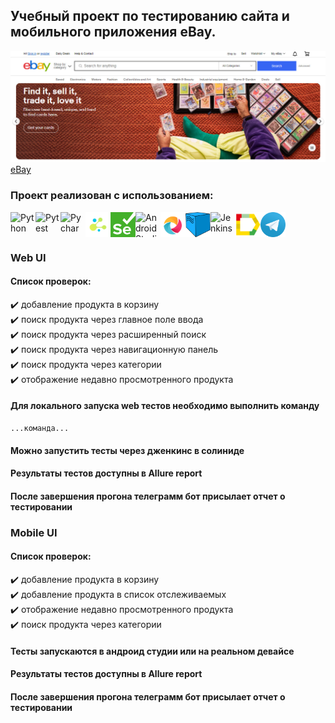 ## Учебный проект по тестированию сайта и мобильного приложения eBay.

![Шапка сайта](assets/ebay.jpg)
[eBay](https://www.ebay.com/)

### Проект реализован с использованием:

<div style="display: flex;">
<img src="https://cdn.jsdelivr.net/gh/devicons/devicon@latest/icons/python/python-original.svg" width="40" height="40" alt="Python" title="Python" />
<img src="https://cdn.jsdelivr.net/gh/devicons/devicon@latest/icons/pytest/pytest-original-wordmark.svg" width="40" height="40" alt="Pytest" title="Pytest" />
<img src="https://cdn.jsdelivr.net/gh/devicons/devicon@latest/icons/pycharm/pycharm-original.svg" width="40" height="40" alt="Pycharm" title="Pycharm" />
<img src="assets/selene.png" width="40" height="40" alt="Selene" title="Selene" />
<img src="assets/selenium.png" width="40" height="40" alt="Selenium" title="Selenium" />
<img src="https://cdn.jsdelivr.net/gh/devicons/devicon@latest/icons/androidstudio/androidstudio-original.svg" width="40" height="40" alt="Android Studio" title="Android Studio" />
<img src="assets/appium.png" width="40" height="40" alt="Appium" title="Appium" />
<img src="assets/selenoid.png" width="40" height="40" alt="Selenoid" title="Selenoid" />
<img src="https://cdn.jsdelivr.net/gh/devicons/devicon@latest/icons/jenkins/jenkins-original.svg" width="40" height="40" alt="Jenkins" title="Jenkins" />
<img src="assets/allure_report.png" width="40" height="40" alt="Allure report" title="Allure report" />
<img src="assets/tg.png" width="40" height="40" alt="Telegram" title="Telegram" />
</div>

### Web UI

#### Список проверок:

✔️ добавление продукта в корзину  
✔️ поиск продукта через главное поле ввода  
✔️ поиск продукта через расширенный поиск  
✔️ поиск продукта через навигационную панель  
✔️ поиск продукта через категории  
✔️ отображение недавно просмотренного продукта

#### Для локального запуска web тестов необходимо выполнить команду

    ...команда...

#### Можно запустить тесты через дженкинс в солиниде

#### Результаты тестов доступны в Allure report

#### После завершения прогона телеграмм бот присылает отчет о тестировании

### Mobile UI

#### Список проверок:

✔️ добавление продукта в корзину  
✔️ добавление продукта в список отслеживаемых  
✔️ отображение недавно просмотренного продукта  
✔️ поиск продукта через категории

#### Тесты запускаются в андроид студии или на реальном девайсе
#### Результаты тестов доступны в Allure report
#### После завершения прогона телеграмм бот присылает отчет о тестировании

